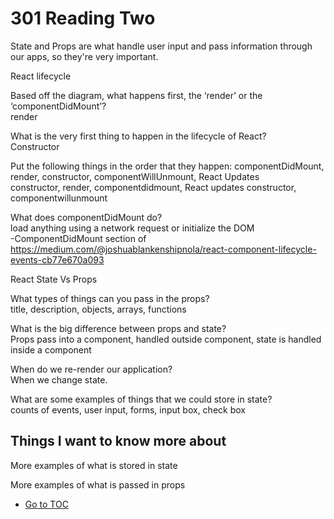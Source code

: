 # 301 Reading Two  

State and Props are what handle user input and pass information through our apps, so they're very important.

React lifecycle  

Based off the diagram, what happens first, the ‘render’ or the ‘componentDidMount’?  
render  

What is the very first thing to happen in the lifecycle of React?  
Constructor  

Put the following things in the order that they happen: componentDidMount, render, constructor, componentWillUnmount, React Updates  
constructor, render, componentdidmount, React updates constructor, componentwillunmount  

What does componentDidMount do?  
load anything using a network request or initialize the DOM  
-ComponentDidMount section of <https://medium.com/@joshuablankenshipnola/react-component-lifecycle-events-cb77e670a093>  

React State Vs Props  

What types of things can you pass in the props?  
title, description, objects, arrays, functions  

What is the big difference between props and state?  
Props pass into a component, handled outside component, state is handled inside a component  

When do we re-render our application?  
When we change state.  

What are some examples of things that we could store in state?  
counts of events, user input, forms, input box, check box  

## Things I want to know more about  

More examples of what is stored in state  

More examples of what is passed in props  

- [Go to TOC](README.md)
